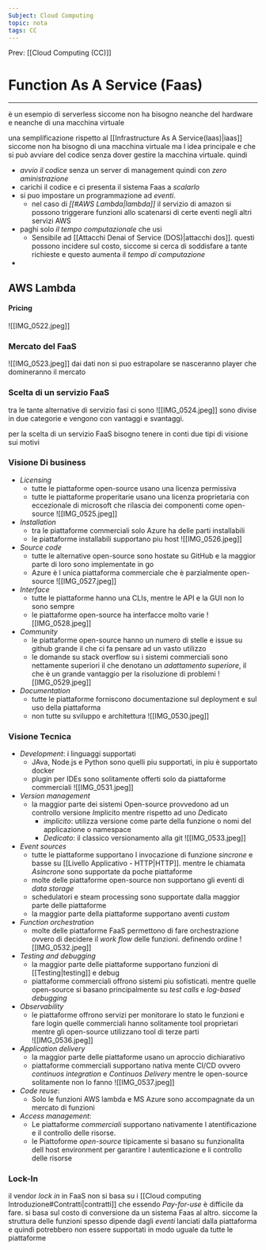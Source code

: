 ```yaml
---
Subject: Cloud Computing
topic: nota
tags: CC
---
```


Prev: [[Cloud Computing (CC)]]

# Function As A Service (Faas)
---
è un esempio di serverless siccome non ha bisogno neanche del hardware e neanche di una macchina virtuale


una semplificazione rispetto al [[Infrastructure As A Service(Iaas)|iaas]] siccome non ha bisogno di una macchina virtuale ma l idea principale e che si può avviare del codice senza dover gestire la macchina virtuale. quindi
- _avvio il codice_ senza un server di management quindi con _zero aministrazione_
- carichi il codice e ci presenta il sistema Faas a _scalarlo_
- si puo impostare un programmazione ad _eventi_. 
	- nel caso di _[[#AWS Lambda|lambda]]_ il servizio di amazon si possono triggerare funzioni allo scatenarsi di certe eventi negli altri servizi AWS
- paghi solo _il tempo computazionale_ che usi  
	- Sensibile ad [[Attacchi Denai of Service (DOS)|attacchi dos]]. questi possono incidere sul costo, siccome si cerca di soddisfare a tante richieste e questo aumenta il _tempo di computazione_
-  


## AWS Lambda

#### Pricing
![[IMG_0522.jpeg]]

### Mercato del FaaS
![[IMG_0523.jpeg]]
dai dati non si puo estrapolare se nasceranno player che domineranno il mercato 


### Scelta di un servizio FaaS
tra le tante alternative di servizio fasi ci sono 
![[IMG_0524.jpeg]]
sono divise in due categorie e vengono con vantaggi e svantaggi.

per la scelta di un servizio FaaS bisogno tenere in conti due tipi di visione sui motivi 
### Visione Di business

- _Licensing_
	- tutte le piattaforme open-source usano una licenza permissiva 
	- tutte le piattaforme properitarie usano una licenza proprietaria con eccezionale di microsoft che rilascia dei componenti come open-source
![[IMG_0525.jpeg]]
- _Installation_
	- tra le piattaforme commerciali solo Azure ha delle parti installabili
	- le piattaforme installabili supportano piu host 
![[IMG_0526.jpeg]]
- _Source code_
	- tutte le alternative open-source sono hostate su GitHub e la maggior parte di loro sono implementate in go
	- Azure è l unica piattaforma commerciale che è parzialmente open-source 
![[IMG_0527.jpeg]]
- _Interface_
	- tutte le piattaforme hanno una CLIs, mentre le API e la GUI non lo sono sempre
	- le piattaforme open-source ha interfacce molto varie
![[IMG_0528.jpeg]]
- _Community_
	- le piattaforme open-source hanno un numero di stelle e issue su github grande il che ci fa pensare ad un vasto utilizzo
	- le domande su stack overflow su i sistemi commerciali sono nettamente superiori il che denotano un _adattamento superiore_, il che è un grande vantaggio per la risoluzione di problemi
![[IMG_0529.jpeg]]
- _Documentation_
	- tutte le piattaforme forniscono documentazione sul deployment e sul uso della piattaforma
	- non tutte su sviluppo e architettura 
![[IMG_0530.jpeg]]

### Visione Tecnica
- _Development_: i linguaggi supportati
	- JAva, Node.js e Python sono quelli piu supportati, in piu è supportato docker
	- plugin per IDEs sono solitamente offerti solo da piattaforme commerciali
![[IMG_0531.jpeg]]
- _Version management_
	- la maggior parte dei sistemi Open-source provvedono ad un controllo versione *I*mplicito mentre rispetto ad uno *D*edicato
		- _implicito_: utilizza versione come parte della funzione o nomi del applicazione o namespace 
		-  _Dedicato_: il classico versionamento alla git
![[IMG_0533.jpeg]]
- _Event sources_
	- tutte le piattaforme supportano l invocazione di funzione _sincrone_ e basse su [[Livello Applicativo - HTTP|HTTP]]. mentre le chiamata _Asincrone_ sono supportate da poche piattaforme
	- molte delle piattaforme open-source non supportano gli eventi di _data storage_
	- schedulatori e steam processing sono supportate dalla maggior parte delle piattaforme 
	- la maggior parte della piattaforme supportano aventi _custom_
- _Function orchestration_
	- molte delle piattaforme FaaS permettono di fare orchestrazione ovvero di decidere il _work flow_ delle funzioni. definendo ordine 
![[IMG_0532.jpeg]]
- _Testing and debugging_
	- la maggior parte delle piattaforme supportano funzioni di [[Testing|testing]] e debug
	- piattaforme commerciali offrono sistemi piu sofisticati. mentre quelle open-source si basano principalmente su _test calls_ e _log-based debugging_
- _Observability_
	- le piattaforme offrono servizi per monitorare lo stato le funzioni e fare login quelle commerciali hanno solitamente tool proprietari mentre gli open-source utilizzano tool di terze parti  
![[IMG_0536.jpeg]]
- _Application delivery_
	- la maggior parte delle piattaforme usano un aproccio dichiarativo
	- piattaforme commerciali supportano nativa mente CI/CD ovvero _continuos integration_ e _Continuos Delivery_ mentre le open-source solitamente non lo fanno
![[IMG_0537.jpeg]]
- _Code reuse_:
	- Solo le funzioni AWS lambda e MS Azure  sono accompagnate da un mercato di funzioni 
- _Access management_:
	- Le piattaforme _commerciali_ supportano nativamente l atentificazione e il controllo delle risorse.
	- le Piattoforme _open-source_ tipicamente si basano su funzionalita dell host environment per garantire l autenticazione e li controllo delle risorse




### Lock-In
il vendor _lock in_ in FaaS non si basa su i [[Cloud computing Introduzione#Contratti|contratti]] che essendo _Pay-for-use_ è difficile da fare. si basa sul costo di conversione da un sistema Faas al altro. siccome la struttura delle funzioni spesso dipende dagli _eventi_ lanciati dalla piattaforma e quindi potrebbero non essere supportati in modo uguale da tutte le piattaforme 